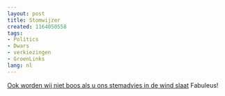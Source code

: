 ```yaml
---
layout: post
title: Stomwijzer
created: 1164050558
tags:
- Politics
- Dwars
- verkiezingen
- GroenLinks
lang: nl
---
```

[Ook worden wij niet boos als u ons stemadvies in de wind slaat](http://www.stomwijzer.nl/) Fabuleus!
